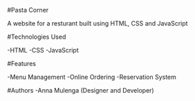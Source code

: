 #Pasta Corner

A website for a resturant built using HTML, CSS and JavaScript

#Technologies Used

-HTML
-CSS
-JavaScript

#Features

-Menu Management
-Online Ordering
-Reservation System


#Authors
-Anna Mulenga (Designer and Developer)


